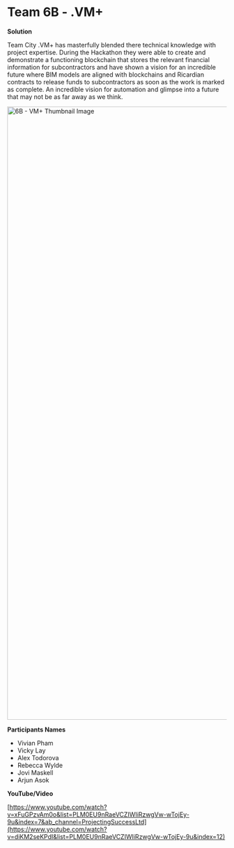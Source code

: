 # Team 6B - .VM+
**Solution**

Team City .VM+ has masterfully blended there technical knowledge with project expertise. During the Hackathon they were able to create and demonstrate a functioning blockchain that stores the relevant financial information for subcontractors and have shown a vision for an incredible future where BIM models are aligned with blockchains and Ricardian contracts to release funds to subcontractors as soon as the work is marked as complete. An incredible vision for automation and glimpse into a future that may not be as far away as we think.

<img width="1408" alt="6B -  VM+ Thumbnail Image" src="https://github.com/Projecting-Success-Solutions-Portal/Hack-19/assets/30728931/fc78f28f-9e3d-4e87-a553-344336447169">



**Participants Names**

- Vivian Pham
- Vicky Lay
- Alex Todorova
- Rebecca Wylde
- Jovi Maskell
- Arjun Asok

**YouTube/Video**

[https://www.youtube.com/watch?v=xFuGPzvAm0o&list=PLM0EU9nRaeVCZIWIiRzwgVw-wTojEy-9u&index=7&ab_channel=ProjectingSuccessLtd](https://www.youtube.com/watch?v=diKM2seKPdI&list=PLM0EU9nRaeVCZIWIiRzwgVw-wTojEy-9u&index=12)
